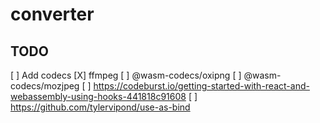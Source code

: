 # converter

## TODO
[ ] Add codecs
  [X] ffmpeg
  [ ] @wasm-codecs/oxipng
  [ ] @wasm-codecs/mozjpeg
  [ ] https://codeburst.io/getting-started-with-react-and-webassembly-using-hooks-441818c91608
  [ ] https://github.com/tylervipond/use-as-bind